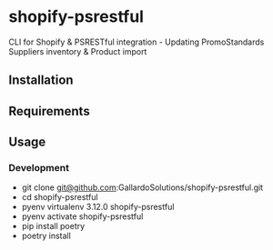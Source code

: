 # shopify-psrestful
CLI for Shopify &amp; PSRESTful integration - Updating PromoStandards Suppliers inventory &amp; Product import


## Installation


## Requirements

## Usage

### Development

- git clone git@github.com:GallardoSolutions/shopify-psrestful.git
- cd shopify-psrestful
- pyenv virtualenv 3.12.0 shopify-psrestful
- pyenv activate shopify-psrestful
- pip install poetry
- poetry install